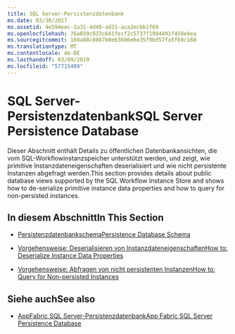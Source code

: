 ```yaml
---
title: SQL Server-Persistenzdatenbank
ms.date: 03/30/2017
ms.assetid: 4e594eec-2a31-4d49-ad31-aca2ecbb1f69
ms.openlocfilehash: 76a659c933c641fecf2c5737f1994491f459e4ea
ms.sourcegitcommit: 160a88c8087b0e63606e6e35f9bd57fa5f69c168
ms.translationtype: MT
ms.contentlocale: de-DE
ms.lasthandoff: 03/09/2019
ms.locfileid: "57715489"
---
```

# <a name="sql-server-persistence-database"></a><span data-ttu-id="ac200-102">SQL Server-Persistenzdatenbank</span><span class="sxs-lookup"><span data-stu-id="ac200-102">SQL Server Persistence Database</span></span>
<span data-ttu-id="ac200-103">Dieser Abschnitt enthält Details zu öffentlichen Datenbankansichten, die vom SQL-Workflowinstanzspeicher unterstützt werden, und zeigt, wie primitive Instanzdateneigenschaften deserialisiert und wie nicht persistente Instanzen abgefragt werden.</span><span class="sxs-lookup"><span data-stu-id="ac200-103">This section provides details about public database views supported by the SQL Workflow Instance Store and shows how to de-serialize primitive instance data properties and how to query for non-persisted instances.</span></span>  
  
## <a name="in-this-section"></a><span data-ttu-id="ac200-104">In diesem Abschnitt</span><span class="sxs-lookup"><span data-stu-id="ac200-104">In This Section</span></span>  
  
-   [<span data-ttu-id="ac200-105">Persistenzdatenbankschema</span><span class="sxs-lookup"><span data-stu-id="ac200-105">Persistence Database Schema</span></span>](persistence-database-schema.md)  
  
-   [<span data-ttu-id="ac200-106">Vorgehensweise: Deserialisieren von Instanzdateneigenschaften</span><span class="sxs-lookup"><span data-stu-id="ac200-106">How to: Deserialize Instance Data Properties</span></span>](how-to-deserialize-instance-data-properties.md)  
  
-   [<span data-ttu-id="ac200-107">Vorgehensweise: Abfragen von nicht persistenten Instanzen</span><span class="sxs-lookup"><span data-stu-id="ac200-107">How to: Query for Non-persisted Instances</span></span>](how-to-query-for-non-persisted-instances.md)  
  
## <a name="see-also"></a><span data-ttu-id="ac200-108">Siehe auch</span><span class="sxs-lookup"><span data-stu-id="ac200-108">See also</span></span>
- [<span data-ttu-id="ac200-109">AppFabric SQL Server-Persistenzdatenbank</span><span class="sxs-lookup"><span data-stu-id="ac200-109">App Fabric SQL Server Persistence Database</span></span>](https://go.microsoft.com/fwlink/?LinkID=201202&clcid=0x409)
